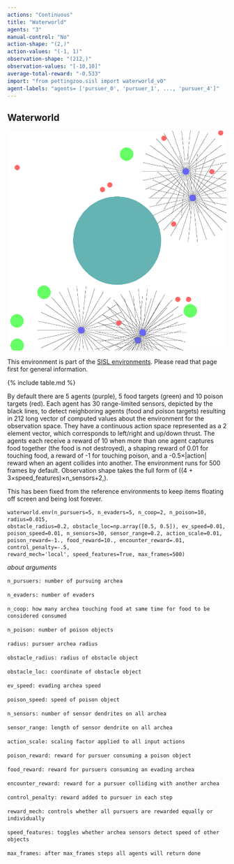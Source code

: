 ```yaml
---
actions: "Continuous"
title: "Waterworld"
agents: "3"
manual-control: "No"
action-shape: "(2,)"
action-values: "(-1, 1)"
observation-shape: "(212,)"
observation-values: "[-10,10]"
average-total-reward: "-0.533"
import: "from pettingzoo.sisl import waterworld_v0"
agent-labels: "agents= ['pursuer_0', 'pursuer_1', ..., 'pursuer_4']"
---
```


## Waterworld

<div class="floatright" markdown="1">

![](sisl_waterworld.gif)

This environment is part of the [SISL environments](../sisl). Please read that page first for general information.

{% include table.md %}

</div>



By default there are 5 agents (purple), 5 food targets (green) and 10 poison targets (red). Each agent has 30 range-limited sensors, depicted by the black lines, to detect neighboring agents (food and poison targets) resulting in 212 long vector of computed values about the environment for the observation space. They have a continuous action space represented as a 2 element vector, which corresponds to left/right and up/down thrust. The agents each receive a reward of 10 when more than one agent captures food together (the food is not destroyed), a shaping reward of 0.01 for touching food, a reward of -1 for touching poison, and a -0.5×|action| reward when an agent collides into another. The environment runs for 500 frames by default. Observation shape takes the full form of ((4 + 3×speed_features)×n_sensors+2,).

This has been fixed from the reference environments to keep items floating off screen and being lost forever.

```
waterworld.env(n_pursuers=5, n_evaders=5, n_coop=2, n_poison=10, radius=0.015,
obstacle_radius=0.2, obstacle_loc=np.array([0.5, 0.5]), ev_speed=0.01,
poison_speed=0.01, n_sensors=30, sensor_range=0.2, action_scale=0.01,
poison_reward=-1., food_reward=10., encounter_reward=.01, control_penalty=-.5,
reward_mech='local', speed_features=True, max_frames=500)
```

*about arguments*

```
n_pursuers: number of pursuing archea

n_evaders: number of evaders

n_coop: how many archea touching food at same time for food to be considered consumed

n_poison: number of poison objects

radius: pursuer archea radius

obstacle_radius: radius of obstacle object

obstacle_loc: coordinate of obstacle object

ev_speed: evading archea speed

poison_speed: speed of poison object

n_sensors: number of sensor dendrites on all archea

sensor_range: length of sensor dendrite on all archea

action_scale: scaling factor applied to all input actions

poison_reward: reward for pursuer consuming a poison object

food_reward: reward for pursuers consuming an evading archea

encounter_reward: reward for a pursuer colliding with another archea

control_penalty: reward added to pursuer in each step

reward_mech: controls whether all pursuers are rewarded equally or individually

speed_features: toggles whether archea sensors detect speed of other objects

max_frames: after max_frames steps all agents will return done

```
